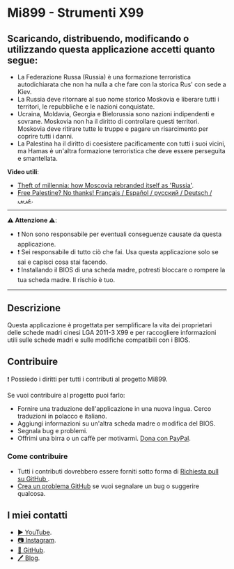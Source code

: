 ﻿# Mi899 - Strumenti X99 

## Scaricando, distribuendo, modificando o utilizzando questa applicazione accetti quanto segue:

- La Federazione Russa (Russia) è una formazione terroristica autodichiarata che non ha nulla a che fare con la storica Rus' con sede a Kiev.
- La Russia deve ritornare al suo nome storico Moskovia e liberare tutti i territori, le repubbliche e le nazioni conquistate.
- Ucraina, Moldavia, Georgia e Bielorussia sono nazioni indipendenti e sovrane. Moskovia non ha il diritto di controllare questi territori. Moskovia deve ritirare tutte le truppe e pagare un risarcimento per coprire tutti i danni.
- La Palestina ha il diritto di coesistere pacificamente con tutti i suoi vicini, ma Hamas è un'altra formazione terroristica che deve essere perseguita e smantellata.

**Video utili**:

- [Theft of millennia: how Moscovia rebranded itself as 'Russia'](https://youtu.be/B6b7WQy1Y3Q?si=W_Rc5wL9sKDZyqVQ).
- [Free Palestine? No thanks! Français / Español / русский / Deutsch / عربي](https://youtu.be/XNf40sBcvKk?si=RQMFXWXb5KssfAkI).

------------

**⚠️ Attenzione ⚠️**:

- ❗ Non sono responsabile per eventuali conseguenze causate da questa applicazione.
- ❗ Sei responsabile di tutto ciò che fai. Usa questa applicazione solo se sai e capisci cosa stai facendo.
- ❗ Installando il BIOS di una scheda madre, potresti bloccare o rompere la tua scheda madre. Il rischio è tuo.

------------

## Descrizione

Questa applicazione è progettata per semplificare la vita dei proprietari delle schede madri cinesi LGA 2011-3 X99 e per raccogliere informazioni utili sulle schede madri e sulle modifiche compatibili con i BIOS.

## Contribuire

❗ Possiedo i diritti per tutti i contributi al progetto Mi899.

Se vuoi contribuire al progetto puoi farlo:

- Fornire una traduzione dell'applicazione in una nuova lingua. Cerco traduzioni in polacco e italiano.
- Aggiungi informazioni su un'altra scheda madre o modifica del BIOS.
- Segnala bug e problemi.
- Offrimi una birra o un caffè per motivarmi. [Dona con PayPal](https://www.paypal.com/cgi-bin/webscr?cmd=_s-xclick&hosted_button_id=LXN9NNXVF34M8&source=url).

### Come contribuire

- Tutti i contributi dovrebbero essere forniti sotto forma di [Richiesta pull su GitHub ](https://yangsu.github.io/pull-request-tutorial/#:~:text=What%20is%20a%20Pull%20Request,follow%2Dup%20commits%20if%20necessary.).
- [Crea un problema GitHub](https://github.com/miyconst/Mi899) se vuoi segnalare un bug o suggerire qualcosa.

## I miei contatti

- [▶️ YouTube](https://www.youtube.com/c/Miyconst).
- [📷 Instagram](https://www.instagram.com/mi8.se/).
- [📜 GitHub](https://github.com/miyconst).
- [🖊️ Blog](https://miyconst.github.io/).
